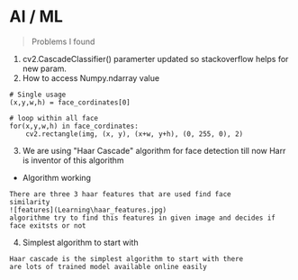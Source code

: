 # AI / ML
> Problems I found
1. cv2.CascadeClassifier() paramerter updated so stackoverflow helps for new param.
2. How to access Numpy.ndarray value 
```
# Single usage
(x,y,w,h) = face_cordinates[0]

# loop within all face
for(x,y,w,h) in face_cordinates:
    cv2.rectangle(img, (x, y), (x+w, y+h), (0, 255, 0), 2)
```
3. We are using "Haar Cascade" algorithm for face detection till now
Harr is inventor of this algorithm
- Algorithm working
```
There are three 3 haar features that are used find face
similarity
![features](Learning\haar_features.jpg)
algorithme try to find this features in given image and decides if
face exitsts or not
```

4. Simplest algorithm to start with
```
Haar cascade is the simplest algorithm to start with there
are lots of trained model available online easily
```